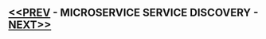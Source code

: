 ## [<<PREV](Part_02_Spring_Boot_Microservices_Inter_Service_Communication.md) - MICROSERVICE SERVICE DISCOVERY - [NEXT>>](Part_04_Spring_Boot_Microservices_API_Gateway.md)
